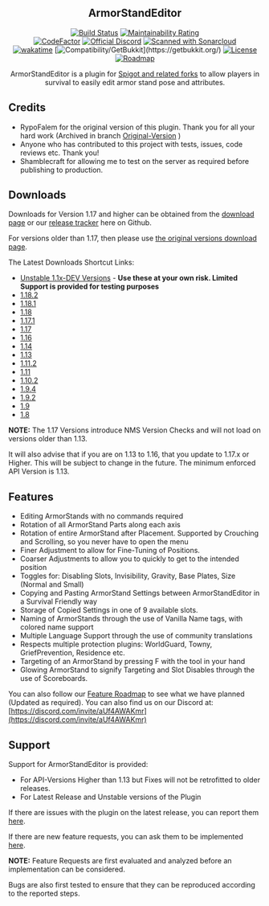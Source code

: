 <div align="center">

## ArmorStandEditor

[![Build Status](https://github.com/Wolfst0rm/ArmorStandEditor/actions/workflows/maven-publish.yml/badge.svg?style=flat)](https://github.com/Wolfst0rm/ArmorStandEditor/actions/workflows/maven-publish.yml)
[![Maintainability Rating](https://sonarcloud.io/api/project_badges/measure?project=wolfieheart_ArmorStandEditor&metric=sqale_rating&style=flat)](https://sonarcloud.io/summary/new_code?id=wolfieheart_ArmorStandEditor)  
[![CodeFactor](https://www.codefactor.io/repository/github/wolfieheart/armorstandeditor/badge?style=flat)](https://www.codefactor.io/repository/github/wolfieheart/armorstandeditor)
[![Official Discord](https://img.shields.io/discord/955408323522494464?label=Discord%20for%20ASE)](https://discord.gg/aUf4AWAKmr)
[![Scanned with Sonarcloud](https://img.shields.io/badge/Scanned%20With-Sonarcloud-orange?style=flat&logo=sonarcloud)](https://sonarcloud.io/summary/new_code?id=Wolfst0rm_ArmorStandEditor)  
[![wakatime](https://wakatime.com/badge/github/Wolfst0rm/ArmorStandEditor.svg?style=flat)](https://wakatime.com/badge/github/Wolfst0rm/ArmorStandEditor)
[![Compatibility/GetBukkit](https://img.shields.io/badge/Compatability-Paper%2C%20Spigot%2C%20Bukkit%20etc.%20(GetBukkit.org)-yellowgreen?style=flat)](https://getbukkit.org/)
[![License](https://img.shields.io/badge/Licence-GNU%20Public%20V2%20-red?style=flat)](https://github.com/Wolfst0rm/ArmorStandEditor/LICENSE.md)
[![Roadmap](https://img.shields.io/badge/Roadmap-ArmorStandEditor--Issues%2311-orange?style=flat)](https://github.com/Wolfst0rm/ArmorStandEditor-Issues/issues/11)

ArmorStandEditor is a plugin for [Spigot and related forks](https://www.spigotmc.org/resources/armorstandeditor-reborn.94503/) to allow players in survival to easily edit armor stand pose and attributes.

</div>

## Credits

* RypoFalem for the original version of this plugin. Thank you for all your hard work (Archived in branch [Original-Version](https://github.com/Wolfst0rm/ArmorStandEditor/tree/Original-Version) )
* Anyone who has contributed to this project with tests, issues, code reviews etc. Thank you!
* Shamblecraft for allowing me to test on the server as required before publishing to production.

## Downloads
Downloads for Version 1.17 and higher can be obtained from the [download page](https://www.spigotmc.org/resources/armorstandeditor-reborn.94503/) or our [release tracker](https://github.com/Wolfst0rm/ArmorStandEditor/releases) here on Github.

For versions older than 1.17, then please use [the original versions download page](https://www.spigotmc.org/resources/armor-stand-editor-dead.7688/).

The Latest Downloads Shortcut Links:
* [Unstable 1.1x-DEV Versions](https://github.com/Wolfst0rm/ArmorStandEditor/actions) - **Use these at your own risk. Limited Support is provided for testing purposes**
* [1.18.2](https://www.spigotmc.org/threads/armorstandeditor-reborn.517132)
* [1.18.1](https://github.com/Wolfieheart/ArmorStandEditor/releases/tag/1.18.1-33)
* [1.18](https://github.com/Wolfst0rm/ArmorStandEditor/releases/tag/1.18-31)
* [1.17.1](https://github.com/Wolfst0rm/ArmorStandEditor/releases/tag/1.17.1-30)
* [1.17](https://github.com/Wolfst0rm/ArmorStandEditor/releases/tag/1.17.1-27)
* [1.16](https://www.spigotmc.org/resources/armor-stand-editor-dead.7688/download?version=342891)
* [1.14](https://www.spigotmc.org/resources/armor-stand-editor-dead.7688/download?version=299267)
* [1.13](https://www.spigotmc.org/resources/armor-stand-editor-dead.7688/download?version=235185)
* [1.11.2](https://www.spigotmc.org/resources/armor-stand-editor-dead.7688/download?version=152723)
* [1.11](https://www.spigotmc.org/resources/armor-stand-editor-dead.7688/download?version=127136)
* [1.10.2](https://www.spigotmc.org/resources/armor-stand-editor-dead.7688/download?version=124213)
* [1.9.4](https://www.spigotmc.org/resources/armor-stand-editor-dead.7688/download?version=92457)
* [1.9.2](https://www.spigotmc.org/resources/armor-stand-editor-dead.7688/download?version=83792)
* [1.9](https://www.spigotmc.org/resources/armor-stand-editor-dead.7688/download?version=78164)
* [1.8](https://www.spigotmc.org/resources/armor-stand-editor-dead.7688/download?version=29676)

**NOTE:** The 1.17 Versions introduce NMS Version Checks and will not load on versions older than 1.13.

It will also advise that if you are on 1.13 to 1.16, that you update to 1.17.x or Higher. This will be
subject to change in the future. The minimum enforced API Version is 1.13.

## Features
* Editing ArmorStands with no commands required
* Rotation of all ArmorStand Parts along each axis
* Rotation of entire ArmorStand after Placement. Supported by Crouching and Scrolling, so you never have to open the menu
* Finer Adjustment to allow for Fine-Tuning of Positions.
* Coarser Adjustments to allow you to quickly to get to the intended position
* Toggles for: Disabling Slots, Invisibility, Gravity, Base Plates, Size (Normal and Small)
* Copying and Pasting ArmorStand Settings between ArmorStandEditor in a Survival Friendly way
* Storage of Copied Settings in one of 9 available slots.
* Naming of ArmorStands through the use of Vanilla Name tags, with colored name support
* Multiple Language Support through the use of community translations
* Respects multiple protection plugins: WorldGuard, Towny, GriefPrevention, Residence etc.
* Targeting of an ArmorStand by pressing F with the tool in your hand
* Glowing ArmorStand to signify Targeting and Slot Disables through the use of Scoreboards.

You can also follow our [Feature Roadmap](https://github.com/Wolfst0rm/ArmorStandEditor-Issues/issues/11) to see what we have planned (Updated as required).
You can also find us on our Discord at: [https://discord.com/invite/aUf4AWAKmr](https://discord.com/invite/aUf4AWAKmr)

## Support
Support for ArmorStandEditor is provided:
* For API-Versions Higher than 1.13 but Fixes will not be retrofitted to older releases.
* For Latest Release and Unstable versions of the Plugin

If there are issues with the plugin on the latest release, you can report them [here](https://github.com/Wolfst0rm/ArmorStandEditor-Issues/issues/new?assignees=&labels=P1%3A+To+Be+Tested&template=behaviour-bug.yml).

If there are new feature requests, you can ask them to be implemented [here](https://github.com/Wolfst0rm/ArmorStandEditor-Issues/issues/new?assignees=&labels=&template=feature-request.yml).

**NOTE:** Feature Requests are first evaluated and analyzed before an implementation can be considered.

Bugs are also first tested to ensure that they can be reproduced according to the reported steps. 

